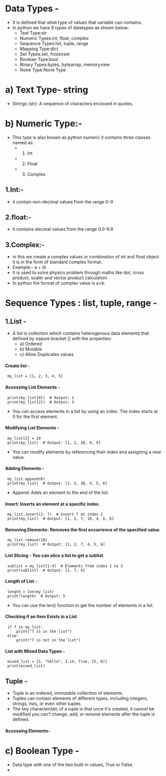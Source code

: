 # Data Types -
- It is defined that what type of values that variable can contains.
- In python we have 8 types of datatypes as shown below:
    -  Text Type:str
    -  Numeric Types:int, float, complex
    -  Sequence Types:list, tuple, range
    -  Mapping Type:dict
    -  Set Types:set, frozenset
    -  Boolean Type:bool
    -  Binary Types:bytes, bytearray, memoryview
    -  None Type:None Type

# a) Text Type- string
- Strings (str): A sequence of characters enclosed in quotes.

# b) Numeric Type:-
- This type is also known as python numeric it contains three classes named as:
     - 1. Int
     - 2. Float
     - 3. Complex


## 1.Int:-
- it contain non-decimal values from the range 0-9

## 2.float:-
- it contains decimal values from the range 0.0-9.9

## 3.Complex:-
- in this we create a complex values in combination of int and float object it is in the form of standard complex format.
- Example:- a + ib
- It is used to solve physics problem through maths like dot, cross product, scaler and vector product calculation
- In python the format of complex value is a+b.

# Sequence Types : list, tuple, range -

## 1.List -
- A list is collection which contains heterogenous data elements that defined by sqaure bracket [] with the properties:
    - a) Ordered
    - b) Mutable
    - c) Allow Duplicates values

#### Create list -
     my_list = [1, 2, 3, 4, 5]

#### Accessing List Elements -
     print(my_list[0])  # Output: 1
     print(my_list[2])  # Output: 3


- You can access elements in a list by using an index. The index starts at 0 for the first element.

#### Modifying List Elements -
     my_list[2] = 10
     print(my_list)  # Output: [1, 2, 10, 4, 5]

- You can modify elements by referencing their index and assigning a new value.

#### Adding Elements -
     my_list.append(6)
     print(my_list)  # Output: [1, 2, 10, 4, 5, 6]
- Append: Adds an element to the end of the list.

#### Insert: Inserts an element at a specific index.
     my_list.insert(2, 7)  # Insert 7 at index 2
     print(my_list)  # Output: [1, 2, 7, 10, 4, 5, 6]
#### Removing Elements- Removes the first occurrence of the specified value.
     my_list.remove(10)
     print(my_list)  # Output: [1, 2, 7, 4, 5, 6]

#### List Slicing - You can slice a list to get a sublist.
     sublist = my_list[1:4]  # Elements from index 1 to 3
     print(sublist)  # Output: [2, 7, 5]

#### Length of List -
     length = len(my_list)
     print(length)  # Output: 5
- You can use the len() function to get the number of elements in a list.

#### Checking if an Item Exists in a List
     if 7 in my_list:
         print("7 is in the list")
     else:
         print("7 is not in the list")
    
#### List with Mixed Data Types -
     mixed_list = [1, "hello", 3.14, True, [5, 6]]
     print(mixed_list)


## Tuple -
- Tuple is an ordered, immutable collection of elements.
- Tuples can contain elements of different types, including integers, strings, lists, or even other tuples.
- The key characteristic of a tuple is that once it's created, it cannot be modified you can't change, add, or remove elements after the tuple is defined.

#### Accessing Elements-





# c) Boolean Type -
- Data type with one of the two built-in values, True or False.
- 






